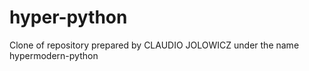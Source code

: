 # hyper-python
Clone of repository prepared by CLAUDIO JOLOWICZ under the name hypermodern-python   
